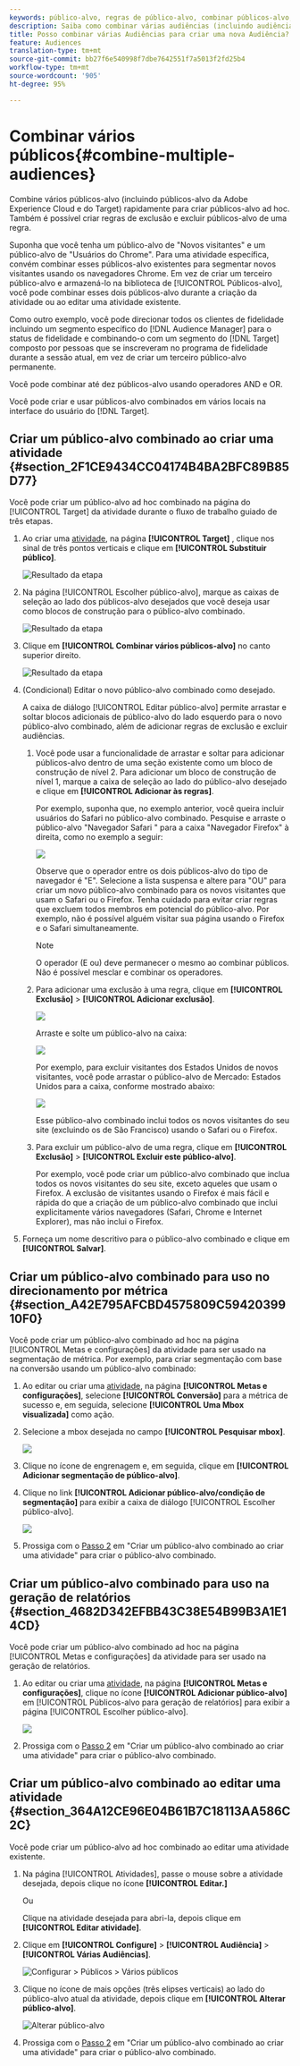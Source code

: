 ```yaml
---
keywords: público-alvo, regras de público-alvo, combinar públicos-alvo, exclusão, adicionar exclusão, excluir, combinação de públicos-alvo, público-alvo adhoc, público-alvo ad hoc
description: Saiba como combinar várias audiências (incluindo audiências Adobe Experience Cloud e audiências Público alvo) imediatamente para criar audiências ad hoc.
title: Posso combinar várias Audiências para criar uma nova Audiência?
feature: Audiences
translation-type: tm+mt
source-git-commit: bb27f6e540998f7dbe7642551f7a5013f2fd25b4
workflow-type: tm+mt
source-wordcount: '905'
ht-degree: 95%

---
```



# Combinar vários públicos{#combine-multiple-audiences}

Combine vários públicos-alvo (incluindo públicos-alvo da Adobe Experience Cloud e do Target) rapidamente para criar públicos-alvo ad hoc. Também é possível criar regras de exclusão e excluir públicos-alvo de uma regra.

Suponha que você tenha um público-alvo de &quot;Novos visitantes&quot; e um público-alvo de &quot;Usuários do Chrome&quot;. Para uma atividade específica, convém combinar esses públicos-alvo existentes para segmentar novos visitantes usando os navegadores Chrome. Em vez de criar um terceiro público-alvo e armazená-lo na biblioteca de [!UICONTROL Públicos-alvo], você pode combinar esses dois públicos-alvo durante a criação da atividade ou ao editar uma atividade existente.

Como outro exemplo, você pode direcionar todos os clientes de fidelidade incluindo um segmento específico do [!DNL Audience Manager] para o status de fidelidade e combinando-o com um segmento do [!DNL Target] composto por pessoas que se inscreveram no programa de fidelidade durante a sessão atual, em vez de criar um terceiro público-alvo permanente.

Você pode combinar até dez públicos-alvo usando operadores AND e OR.

Você pode criar e usar públicos-alvo combinados em vários locais na interface do usuário do [!DNL Target].

## Criar um público-alvo combinado ao criar uma atividade {#section_2F1CE9434CC04174B4BA2BFC89B85D77}

Você pode criar um público-alvo ad hoc combinado na página do [!UICONTROL Target] da atividade durante o fluxo de trabalho guiado de três etapas.

1. Ao criar uma [atividade](/help/c-activities/activities.md#concept_D317A95A1AB54674BA7AB65C7985BA03), na página **[!UICONTROL Target]** , clique nos sinal de três pontos verticais e clique em **[!UICONTROL Substituir público]**.

   ![Resultado da etapa](assets/edit_audience.png)

1. Na página [!UICONTROL Escolher público-alvo], marque as caixas de seleção ao lado dos públicos-alvo desejados que você deseja usar como blocos de construção para o público-alvo combinado.

   ![Resultado da etapa](assets/combine_multiple_audiences1.png)

1. Clique em **[!UICONTROL Combinar vários públicos-alvo]** no canto superior direito.

   ![Resultado da etapa](assets/combine_multiple_audiences2.png)

1. (Condicional) Editar o novo público-alvo combinado como desejado.

   A caixa de diálogo [!UICONTROL Editar público-alvo] permite arrastar e soltar blocos adicionais de público-alvo do lado esquerdo para o novo público-alvo combinado, além de adicionar regras de exclusão e excluir audiências.

   1. Você pode usar a funcionalidade de arrastar e soltar para adicionar públicos-alvo dentro de uma seção existente como um bloco de construção de nível 2. Para adicionar um bloco de construção de nível 1, marque a caixa de seleção ao lado do público-alvo desejado e clique em **[!UICONTROL Adicionar às regras]**.

      Por exemplo, suponha que, no exemplo anterior, você queira incluir usuários do Safari no público-alvo combinado. Pesquise e arraste o público-alvo &quot;Navegador Safari &quot; para a caixa &quot;Navegador Firefox&quot; à direita, como no exemplo a seguir:

      ![](assets/combine_multiple_audiences3.png)

      Observe que o operador entre os dois públicos-alvo do tipo de navegador é &quot;E&quot;. Selecione a lista suspensa e altere para &quot;OU&quot; para criar um novo público-alvo combinado para os novos visitantes que usam o Safari ou o Firefox. Tenha cuidado para evitar criar regras que excluem todos membros em potencial do público-alvo. Por exemplo, não é possível alguém visitar sua página usando o Firefox e o Safari simultaneamente.

      >[!NOTE]
      >
      >O operador (E ou) deve permanecer o mesmo ao combinar públicos. Não é possível mesclar e combinar os operadores.

   1. Para adicionar uma exclusão à uma regra, clique em **[!UICONTROL Exclusão]** > **[!UICONTROL Adicionar exclusão]**.

      ![](assets/combine_multiple_audiences3a.png)

      Arraste e solte um público-alvo na caixa:

      ![](assets/combine_multiple_audiences3b.png)

      Por exemplo, para excluir visitantes dos Estados Unidos de novos visitantes, você pode arrastar o público-alvo de Mercado: Estados Unidos para a caixa, conforme mostrado abaixo:

      ![](assets/combine_multiple_audiences3b2.png)

      Esse público-alvo combinado inclui todos os novos visitantes do seu site (excluindo os de São Francisco) usando o Safari ou o Firefox.

   1. Para excluir um público-alvo de uma regra, clique em **[!UICONTROL Exclusão]** > **[!UICONTROL Excluir este público-alvo]**.

      Por exemplo, você pode criar um público-alvo combinado que inclua todos os novos visitantes do seu site, exceto aqueles que usam o Firefox. A exclusão de visitantes usando o Firefox é mais fácil e rápida do que a criação de um público-alvo combinado que inclui explicitamente vários navegadores (Safari, Chrome e Internet Explorer), mas não inclui o Firefox.

1. Forneça um nome descritivo para o público-alvo combinado e clique em **[!UICONTROL Salvar]**.

## Criar um público-alvo combinado para uso no direcionamento por métrica {#section_A42E795AFCBD4575809C5942039910F0}

Você pode criar um público-alvo combinado ad hoc na página [!UICONTROL Metas e configurações] da atividade para ser usado na segmentação de métrica. Por exemplo, para criar segmentação com base na conversão usando um público-alvo combinado:

1. Ao editar ou criar uma  [atividade](/help/c-activities/activities.md#concept_D317A95A1AB54674BA7AB65C7985BA03), na página **[!UICONTROL Metas e configurações]**, selecione **[!UICONTROL Conversão]** para a métrica de sucesso e, em seguida, selecione **[!UICONTROL Uma Mbox visualizada]** como ação.
1. Selecione a mbox desejada no campo **[!UICONTROL Pesquisar mbox]**.

   ![](assets/combine_multiple_audiences4.png)

1. Clique no ícone de engrenagem e, em seguida, clique em **[!UICONTROL Adicionar segmentação de público-alvo]**.
1. Clique no link **[!UICONTROL Adicionar público-alvo/condição de segmentação]** para exibir a caixa de diálogo [!UICONTROL Escolher público-alvo].

   ![](assets/combine_multiple_audiences5.png)

1. Prossiga com o [Passo 2](/help/c-target/combining-multiple-audiences.md#section_2F1CE9434CC04174B4BA2BFC89B85D77) em &quot;Criar um público-alvo combinado ao criar uma atividade&quot; para criar o público-alvo combinado.

## Criar um público-alvo combinado para uso na geração de relatórios   {#section_4682D342EFBB43C38E54B99B3A1E14CD}

Você pode criar um público-alvo combinado ad hoc na página [!UICONTROL Metas e configurações] da atividade para ser usado na geração de relatórios.

1. Ao editar ou criar uma  [atividade](/help/c-activities/activities.md#concept_D317A95A1AB54674BA7AB65C7985BA03), na página **[!UICONTROL Metas e configurações]**, clique no ícone **[!UICONTROL Adicionar público-alvo]** em [!UICONTROL Públicos-alvo para geração de relatórios] para exibir a página [!UICONTROL Escolher público-alvo].

   ![](assets/combine_multiple_audiences6.png)

1. Prossiga com o [Passo 2](/help/c-target/combining-multiple-audiences.md#section_2F1CE9434CC04174B4BA2BFC89B85D77) em &quot;Criar um público-alvo combinado ao criar uma atividade&quot; para criar o público-alvo combinado.

## Criar um público-alvo combinado ao editar uma atividade {#section_364A12CE96E04B61B7C18113AA586C2C}

Você pode criar um público-alvo ad hoc combinado ao editar uma atividade existente.

1. Na página [!UICONTROL Atividades], passe o mouse sobre a atividade desejada, depois clique no ícone **[!UICONTROL Editar.]**

   Ou

   Clique na atividade desejada para abri-la, depois clique em **[!UICONTROL Editar atividade]**.

1. Clique em **[!UICONTROL Configure]** > **[!UICONTROL Audiência]** > **[!UICONTROL Várias Audiências]**.

   ![Configurar > Públicos > Vários públicos](/help/c-target/assets/combine_multiple_audiences7.png)

1. Clique no ícone de mais opções (três elipses verticais) ao lado do público-alvo atual da atividade, depois clique em **[!UICONTROL Alterar público-alvo]**.

   ![Alterar público-alvo](/help/c-target/assets/combine_multiple_audiences8.png)

1. Prossiga com o [Passo 2](/help/c-target/combining-multiple-audiences.md#section_2F1CE9434CC04174B4BA2BFC89B85D77) em &quot;Criar um público-alvo combinado ao criar uma atividade&quot; para criar o público-alvo combinado.